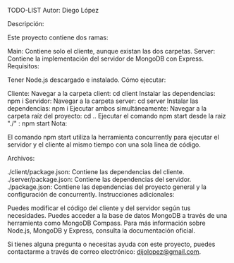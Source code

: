 TODO-LIST
Autor: Diego López

Descripción:

Este proyecto contiene dos ramas:

Main: Contiene solo el cliente, aunque existan las dos carpetas.
Server: Contiene la implementación del servidor de MongoDB con Express.
Requisitos:

Tener Node.js descargado e instalado.
Cómo ejecutar:

Cliente:
Navegar a la carpeta client: cd client
Instalar las dependencias: npm i
Servidor:
Navegar a la carpeta server: cd server
Instalar las dependencias: npm i
Ejecutar ambos simultáneamente:
Navegar a la carpeta raíz del proyecto: cd ..
Ejecutar el comando npm start desde la raiz "./" : npm start
Nota:

El comando npm start utiliza la herramienta concurrently para ejecutar el servidor y el cliente al mismo tiempo con una sola línea de código.

Archivos:

./client/package.json: Contiene las dependencias del cliente.
./server/package.json: Contiene las dependencias del servidor.
./package.json: Contiene las dependencias del proyecto general y la configuración de concurrently.
Instrucciones adicionales:

Puedes modificar el código del cliente y del servidor según tus necesidades.
Puedes acceder a la base de datos MongoDB a través de una herramienta como MongoDB Compass.
Para más información sobre Node.js, MongoDB y Express, consulta la documentación oficial.

Si tienes alguna pregunta o necesitas ayuda con este proyecto, puedes contactarme a través de correo electrónico: dijolopez@gmail.com.

